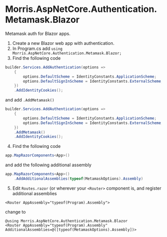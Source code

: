 # Morris.AspNetCore.Authentication.Metamask.Blazor
Metamask auth for Blazor apps.

1. Create a new Blazor web app with authentication.
2. In Program.cs add `using Morris.AspNetCore.Authentication.Metamask.Blazor;`
3. Find the following code
```c#
builder.Services.AddAuthentication(options =>
    {
        options.DefaultScheme = IdentityConstants.ApplicationScheme;
        options.DefaultSignInScheme = IdentityConstants.ExternalScheme;
    })
    .AddIdentityCookies();
```
and add `.AddMetamask()`
```c#
builder.Services.AddAuthentication(options =>
    {
        options.DefaultScheme = IdentityConstants.ApplicationScheme;
        options.DefaultSignInScheme = IdentityConstants.ExternalScheme;
    })
    .AddMetamask()
    .AddIdentityCookies();
```
4. Find the following code
```c#
app.MapRazorComponents<App>()
```
and add the following additional assembly
```c#
app.MapRazorComponents<App>()
    .AddAdditionalAssemblies(typeof(MetamaskOptions).Assembly)
```
5. Edit `Routes.razor` (or wherever your `<Router>` component is,
and register additional assemblies
```razor
<Router AppAssembly="typeof(Program).Assembly">
```
change to
```razor
@using Morris.AspNetCore.Authentication.Metamask.Blazor
<Router AppAssembly="typeof(Program).Assembly" AdditionalAssemblies=@([typeof(MetamaskOptions).Assembly])>
```